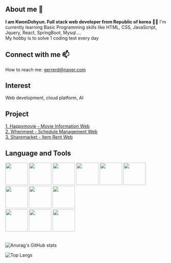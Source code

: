 <!-- Hi there 👋 -->

<!--
**Dormailler/Dormailler** is a ✨ _special_ ✨ repository because its `README.md` (this file) appears on your GitHub profile.

Here are some ideas to get you started:

- 🔭 I’m currently working on ...
- 🌱 I’m currently learning ...
- 👯 I’m looking to collaborate on ...
- 🤔 I’m looking for help with ...
- 💬 Ask me about ...
- 📫 How to reach me: ...
- 😄 Pronouns: ...
- ⚡ Fun fact: ...
-->
<!-- 주석 --> 

<!-- 인사말 -->  <!-- 글씨 강조 ** / 줄바꿈<br> 스페이스 두번 이상 --> 


<!-- 나에 대한 설명 -->  <!-- <h1><h2> # ## 1~6 -->
## About me 🌱  
**I am KwonDohyun. Full stack web developer from Republic of korea** 👨‍💼
I'm currently learning Basic Programming skills like HTML, CSS, JavaScript, Jquery, React, SpringBoot, Mysql....<br/>
My hobby is to solve 1 coding test every day

<!-- 연락 정보 --> <!-- email,url -->
## Connect with me 📫
How to reach me: gerrerd@naver.com

<!-- 관심분야 -->
## Interest
Web development, cloud platform, AI
<!-- 최근 프로젝트 --> <!-- [표시내용](링크 url) -->
## Project
[1. Happymovie - Movie Information Web](https://github.com/Dormailler/Happy_movie)<br/>
[2. Whenmeet - Schedule Management Web](https://github.com/Dormailler/team01)<br/>
[3. Sharemarket - Item Rent Web](https://github.com/Dormailler/team03_final_project)

<!-- 사용할 수 있는 언어 및 툴 -->

## Language and Tools

<span>
<img src="https://cdn.jsdelivr.net/gh/devicons/devicon/icons/html5/html5-original-wordmark.svg" width="70px" heigth="70px" />  
<img src="https://cdn.jsdelivr.net/gh/devicons/devicon/icons/css3/css3-original-wordmark.svg" width="70px" heigth="70px"/>  
<img src="https://cdn.jsdelivr.net/gh/devicons/devicon/icons/javascript/javascript-original.svg" width="70px" heigth="70px"/>  
<img src="https://cdn.jsdelivr.net/gh/devicons/devicon/icons/jquery/jquery-original-wordmark.svg" width="70px" heigth="70px" />
<img src="https://cdn.jsdelivr.net/gh/devicons/devicon/icons/java/java-original-wordmark.svg" width="70px" heigth="70px"/>   
<img src="https://cdn.jsdelivr.net/gh/devicons/devicon/icons/spring/spring-original-wordmark.svg" width="70px" heigth="70px"/>  
<img src="https://cdn.jsdelivr.net/gh/devicons/devicon/icons/mysql/mysql-original-wordmark.svg" width="70px" heigth="70px"/>  
<img src="https://cdn.jsdelivr.net/gh/devicons/devicon/icons/react/react-original-wordmark.svg" width="70px" heigth="70px"/>
<img src="https://cdn.jsdelivr.net/gh/devicons/devicon/icons/python/python-original-wordmark.svg" width="70px" heigth="70px"/><br/>
<img src="https://cdn.jsdelivr.net/gh/devicons/devicon/icons/c/c-original.svg" width="70px" heigth="70px"/>
<img src="https://cdn.jsdelivr.net/gh/devicons/devicon/icons/cplusplus/cplusplus-original.svg" width="70px" heigth="70px"/>
<img src="https://i.namu.wiki/i/wGqByFKy0jThNbbsbJXJnLWDMOXjRGF9yLnAX9RYpiEJ6rk3XBKGd-YTEQbI_NOIyIb7h4lwoVKSPK-mzJh3VA.svg" width="70px" heigth="70px"/>
</span>
<br/>


<!-- 1. 글자 -->

<!-- 2. 벳지  ![Static Badge](https://img.shields.io/badge/[badgeContent:표시할이름-색상]?style=[plastic, flat, flat-square, for-the-badge, social]&logo=[기술스택아이콘]&logoColor=[로고색])-->
<!--
![Static Badge](https://img.shields.io/badge/React-%2361DAFB?logo=react&logoColor=black)
![Static Badge](https://img.shields.io/badge/SpringBoot-6DB33F?style=flat&logo=springboot&logoColor=white)
-->
<!-- 3. 이미지 ![대체 텍스트(alt)](이미지_소스_URL "이미지 설명(title)")-->
<!-- ![java](https://cdn.jsdelivr.net/gh/devicons/devicon/icons/java/java-original-wordmark.svg)  이미지 크기 수정 불가 -->

 
<br/>

<!-- 기타 (github 통계) -->
![Anurag's GitHub stats](https://github-readme-stats.vercel.app/api?username=Dormailler&show_icons=true&theme=radical)
<!-- 기타 (github 사용 언어 그래프) -->
![Top Langs](https://github-readme-stats.vercel.app/api/top-langs/?username=Dormailler&layout=compact)


